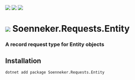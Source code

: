 ﻿[![](https://img.shields.io/nuget/v/soenneker.requests.entity.svg?style=for-the-badge)](https://www.nuget.org/packages/soenneker.requests.entity/)
[![](https://img.shields.io/github/actions/workflow/status/soenneker/soenneker.requests.entity/publish-package.yml?style=for-the-badge)](https://github.com/soenneker/soenneker.requests.entity/actions/workflows/publish-package.yml)
[![](https://img.shields.io/nuget/dt/soenneker.requests.entity.svg?style=for-the-badge)](https://www.nuget.org/packages/soenneker.requests.entity/)

# ![](https://user-images.githubusercontent.com/4441470/224455560-91ed3ee7-f510-4041-a8d2-3fc093025112.png) Soenneker.Requests.Entity
### A record request type for Entity objects

## Installation

```
dotnet add package Soenneker.Requests.Entity
```
